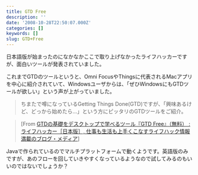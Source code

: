 ```yaml
---
title: GTD Free
description: ''
date: '2008-10-28T22:50:07.000Z'
categories: []
keywords: []
slug: GTD+Free
---
```

日本語版が始まったのになかなかここで取り上げなかったライフハッカーですが、面白いツールが発表されていました。

これまでGTDのツールというと、Omni FocusやThingsに代表されるMacアプリを中心に紹介されていて、Windowsユーザからは、「ぜひWindowsにもGTDツールが欲しい」という声が上がっていました。

> ちまたで噂になっているGetting Things Done(GTD)ですが、「興味あるけど、どっから始めたら…」という方にピッタリのGTDツールをご紹介。

> \[From [GTDの基礎をデスクトップで学べるツール『GTD Free』（無料） : ライフハッカー［日本版］, 仕事も生活も上手くこなすライフハック情報満載のブログ・メディア](http://www.lifehacker.jp/2008/10/gtd_free_getting_things_done.html)\]

Javaで作られているのでマルチプラットフォームで動くようです。英語版のみですが、あのフローを回していきやすくなっているようなので試してみるのもいいのではないでしょうか？